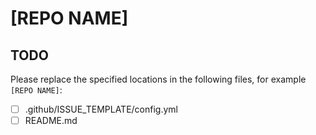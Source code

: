 <!-- Replace [REPO NAME] -->

# [REPO NAME]

## TODO

Please replace the specified locations in the following files, for example `[REPO NAME]`:

* [ ] .github/ISSUE_TEMPLATE/config.yml
* [ ] README.md
